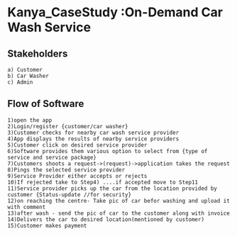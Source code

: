 # Kanya_CaseStudy :On-Demand Car Wash Service  

## Stakeholders
    a) Customer
    b) Car Washer
    c) Admin

## Flow of Software 
    1)open the app
    2)Login/register {customer/car washer}
    3)Customer checks for nearby car wash service provider
    4)App displays the results of nearby service providers
    5)Customer click on desired service provider
    6)Software provides them various option to select from {type of service and service package}
    7)Customers shoots a request->(request)->application takes the request 
    8)Pings the selected service provider
    9)Service Provider either accepts or rejects 
    10)If rejected take to Step4) ....if accepted move to Step11
    11)Service provider picks up the car from the location provided by customer {Status-update //for security}
    12)on reaching the centre- Take pic of car befor washing and upload it with comment
    13)after wash - send the pic of car to the customer along with invoice
    14)Delivers the car to desired location(mentioned by customer)
    15)Customer makes payment
